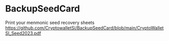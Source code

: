 # BackupSeedCard
Print your menmonic seed recovery sheets https://github.com/CryptowalletSi/BackupSeedCard/blob/main/CryptoWalletSI_Seed2023.pdf
